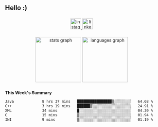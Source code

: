 <h2 align="left">Hello :)</h2>

###

<div align="center">
  <a href="https://www.instagram.com/sebi.klaus/" target="_blank">
    <img src="https://img.shields.io/static/v1?message=Instagram&logo=instagram&label=&color=E4405F&logoColor=white&labelColor=&style=for-the-badge" height="35" alt="instagram logo"  />
  </a>
  <a href="https://www.linkedin.com/in/sebastian-klaus-3aa64720b/" target="_blank">
    <img src="https://img.shields.io/static/v1?message=LinkedIn&logo=linkedin&label=&color=0077B5&logoColor=white&labelColor=&style=for-the-badge" height="35" alt="linkedin logo"  />
  </a>
</div>

###

<div align="center">
  <img src="https://github-readme-stats.vercel.app/api?username=IYourSunshineI&hide_title=false&hide_rank=false&show_icons=true&include_all_commits=true&count_private=true&disable_animations=false&theme=dracula&locale=en&hide_border=false&order=1" height="150" alt="stats graph"  />
  <img src="https://github-readme-stats.vercel.app/api/top-langs?username=IYourSunshineI&locale=en&hide_title=false&layout=compact&card_width=320&langs_count=5&theme=dracula&hide_border=false&order=2" height="150" alt="languages graph"  />
</div>

###

**This Week's Summary**
<!--START_SECTION:waka-->

```txt
Java             8 hrs 37 mins   ████████████████▒░░░░░░░░   64.68 %
C++              3 hrs 19 mins   ██████▒░░░░░░░░░░░░░░░░░░   24.91 %
XML              34 mins         █░░░░░░░░░░░░░░░░░░░░░░░░   04.30 %
C                15 mins         ▒░░░░░░░░░░░░░░░░░░░░░░░░   01.94 %
INI              9 mins          ▒░░░░░░░░░░░░░░░░░░░░░░░░   01.19 %
```

<!--END_SECTION:waka-->
